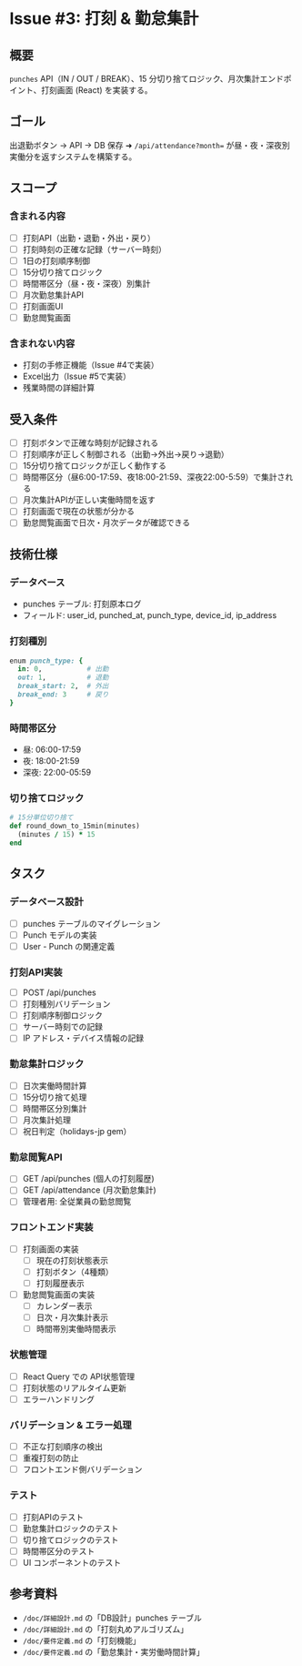 # Issue #3: 打刻 & 勤怠集計

## 概要
`punches` API（IN / OUT / BREAK）、15 分切り捨てロジック、月次集計エンドポイント、打刻画面 (React) を実装する。

## ゴール
出退勤ボタン → API → DB 保存 ➜ `/api/attendance?month=` が昼・夜・深夜別実働分を返すシステムを構築する。

## スコープ

### 含まれる内容
- [ ] 打刻API（出勤・退勤・外出・戻り）
- [ ] 打刻時刻の正確な記録（サーバー時刻）
- [ ] 1日の打刻順序制御
- [ ] 15分切り捨てロジック
- [ ] 時間帯区分（昼・夜・深夜）別集計
- [ ] 月次勤怠集計API
- [ ] 打刻画面UI
- [ ] 勤怠閲覧画面

### 含まれない内容
- 打刻の手修正機能（Issue #4で実装）
- Excel出力（Issue #5で実装）
- 残業時間の詳細計算

## 受入条件

- [ ] 打刻ボタンで正確な時刻が記録される
- [ ] 打刻順序が正しく制御される（出勤→外出→戻り→退勤）
- [ ] 15分切り捨てロジックが正しく動作する
- [ ] 時間帯区分（昼6:00-17:59、夜18:00-21:59、深夜22:00-5:59）で集計される
- [ ] 月次集計APIが正しい実働時間を返す
- [ ] 打刻画面で現在の状態が分かる
- [ ] 勤怠閲覧画面で日次・月次データが確認できる

## 技術仕様

### データベース
- punches テーブル: 打刻原本ログ
- フィールド: user_id, punched_at, punch_type, device_id, ip_address

### 打刻種別
```ruby
enum punch_type: { 
  in: 0,           # 出勤
  out: 1,          # 退勤
  break_start: 2,  # 外出
  break_end: 3     # 戻り
}
```

### 時間帯区分
- 昼: 06:00-17:59
- 夜: 18:00-21:59  
- 深夜: 22:00-05:59

### 切り捨てロジック
```ruby
# 15分単位切り捨て
def round_down_to_15min(minutes)
  (minutes / 15) * 15
end
```

## タスク

### データベース設計
- [ ] punches テーブルのマイグレーション
- [ ] Punch モデルの実装
- [ ] User - Punch の関連定義

### 打刻API実装
- [ ] POST /api/punches
- [ ] 打刻種別バリデーション
- [ ] 打刻順序制御ロジック
- [ ] サーバー時刻での記録
- [ ] IP アドレス・デバイス情報の記録

### 勤怠集計ロジック
- [ ] 日次実働時間計算
- [ ] 15分切り捨て処理
- [ ] 時間帯区分別集計
- [ ] 月次集計処理
- [ ] 祝日判定（holidays-jp gem）

### 勤怠閲覧API
- [ ] GET /api/punches (個人の打刻履歴)
- [ ] GET /api/attendance (月次勤怠集計)
- [ ] 管理者用: 全従業員の勤怠閲覧

### フロントエンド実装
- [ ] 打刻画面の実装
  - [ ] 現在の打刻状態表示
  - [ ] 打刻ボタン（4種類）
  - [ ] 打刻履歴表示
- [ ] 勤怠閲覧画面の実装
  - [ ] カレンダー表示
  - [ ] 日次・月次集計表示
  - [ ] 時間帯別実働時間表示

### 状態管理
- [ ] React Query での API状態管理
- [ ] 打刻状態のリアルタイム更新
- [ ] エラーハンドリング

### バリデーション & エラー処理
- [ ] 不正な打刻順序の検出
- [ ] 重複打刻の防止
- [ ] フロントエンド側バリデーション

### テスト
- [ ] 打刻APIのテスト
- [ ] 勤怠集計ロジックのテスト
- [ ] 切り捨てロジックのテスト
- [ ] 時間帯区分のテスト
- [ ] UI コンポーネントのテスト

## 参考資料
- `/doc/詳細設計.md` の「DB設計」punches テーブル
- `/doc/詳細設計.md` の「打刻丸めアルゴリズム」
- `/doc/要件定義.md` の「打刻機能」
- `/doc/要件定義.md` の「勤怠集計・実労働時間計算」
